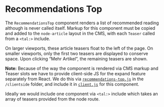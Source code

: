 # Recommendations Top

The `RecommendationsTop` component renders a list of recommended reading although is never called itself. Markup for this component must be copied and added to the `node-article` layout in the CMS, with each `Teaser` called from a `<tal:>` include.

On larger viewports, these article teasers float to the left of the page. On smaller viewports, only the first two teasers are displayed to conserve space. Upon clicking “Mehr Artikel”, the remaining teasers are shown.

**Note:** Because of the way the component is rendered via CMS markup and Teaser slots we have to provide client-side JS for the expand feature separately from React. We do this via [`recommendations-top.js`](/app/clientside/recommendations-top.js) in the `/clientside` folder, and include it in [`client.js`](/app/client.js) for this component.

Ideally we would include one component via `<tal:>` include which takes an array of teasers provided from the node route.

